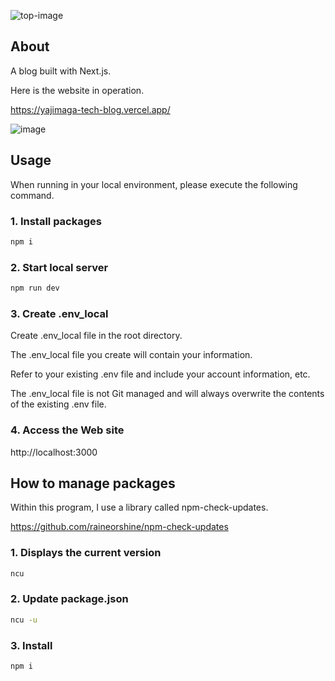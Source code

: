 ![top-image](https://github.com/Tatsurou-Yajima/blog-built-with-Next.js/assets/44424270/b475fec5-a2d7-4bb5-bb1a-5b99c05eb917)

## About

A blog built with Next.js.

Here is the website in operation.

https://yajimaga-tech-blog.vercel.app/

![image](https://github.com/Tatsurou-Yajima/tech-blog-by-t-yajima/assets/44424270/fc110c59-9121-4db4-9b66-d9c384f2e641)


## Usage 

When running in your local environment, please execute the following command.

### 1. Install packages

```sh
npm i
```

### 2. Start local server

```sh
npm run dev
```

### 3. Create .env_local

Create .env_local file in the root directory.

The .env_local file you create will contain your information.

Refer to your existing .env file and include your account information, etc.

The .env_local file is not Git managed and will always overwrite the contents of the existing .env file.

### 4. Access the Web site

http://localhost:3000

## How to manage packages

Within this program, I use a library called npm-check-updates.

https://github.com/raineorshine/npm-check-updates

### 1. Displays the current version

```bash
ncu
```

### 2. Update package.json

```bash
ncu -u
```

### 3. Install

```bash
npm i
```
